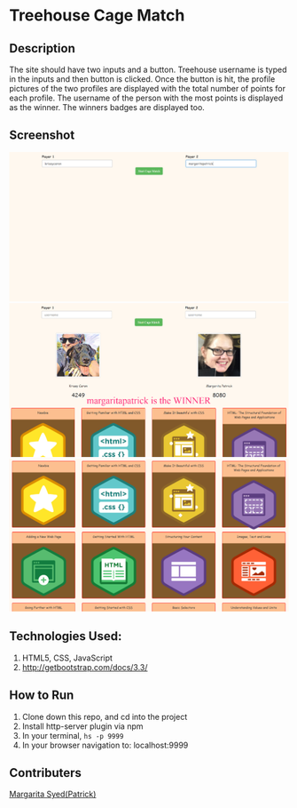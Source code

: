 # Treehouse Cage Match

## Description
The site should have two inputs and a button. Treehouse username is typed in the inputs and then button is clicked. Once the button is hit, the profile pictures of the two profiles are displayed with the total number of points for each profile. The username of the person with the most points is displayed as the winner. The winners badges are displayed too. 

## Screenshot
![WebPage](https://raw.githubusercontent.com/RitaSyed/treehouseMatch/master/screenshots/initialView.PNG)
![WebPage](https://raw.githubusercontent.com/RitaSyed/treehouseMatch/master/screenshots/whoIsTheWinnerView.PNG)
![WebPage](https://raw.githubusercontent.com/RitaSyed/treehouseMatch/master/screenshots/badgesView.PNG)

## Technologies Used:
1. HTML5, CSS, JavaScript
2. http://getbootstrap.com/docs/3.3/


## How to Run
1. Clone down this repo, and cd into the project
1. Install http-server plugin via npm
1. In your terminal, ```hs -p 9999```
1. In your browser navigation to: localhost:9999
## Contributers
[Margarita Syed(Patrick)](https://github.com/RitaSyed)